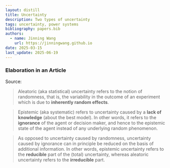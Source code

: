 ```yaml
---
layout: distill
title: Uncertainty
description: Two types of uncertainty
tags: uncertainty, power systems
bibliography: papers.bib
authors:
  - name: Jinning Wang
    url: https://jinningwang.github.io
date: 2025-03-15
last_update: 2025-06-19
---
```


### Elaboration in an Article

Source: <d-cite key="hullermeier2021aleatoric"></d-cite>

> Aleatoric (aka statistical) uncertainty refers to the notion of randomness, that is, the variability in the outcome of an experiment which is due to **inherently random effects**.

> Epistemic (aka systematic) refers to uncertainty caused by a **lack of knowledge** (about the best model).
> In other words, it refers to the **ignorance** of the agent or decision maker, and hence to the epistemic state of the agent instead of any underlying random phenomenon.

> As opposed to uncertainty caused by randomness, uncertainty caused by ignorance can in principle be reduced on the basis of additional information. In other words, epistemic uncertainty refers to the **reducible** part of the (total) uncertainty, whereas aleatoric uncertainty refers to the **irreducible** part.
